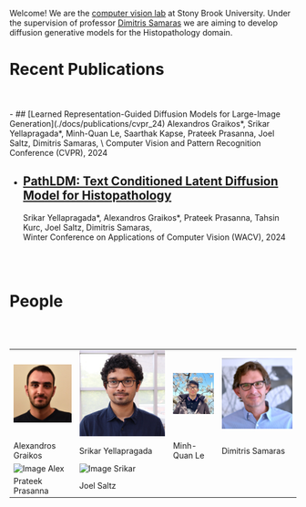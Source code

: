 Welcome! We are the [computer vision lab](https://www3.cs.stonybrook.edu/~cvl/index.html) at Stony Brook University. Under the supervision of professor [Dimitris Samaras](https://www3.cs.stonybrook.edu/~samaras/) we are aiming to develop diffusion generative models for the Histopathology domain.

<h1 style={{fontSize: '32px', textAlign: 'center'}}>Recent Publications</h1>
<br/><br/>
- ## [Learned Representation-Guided Diffusion Models for Large-Image Generation](./docs/publications/cvpr_24)
  Alexandros Graikos*, Srikar Yellapragada*, Minh-Quan Le, Saarthak Kapse, Prateek Prasanna, Joel Saltz, Dimitris Samaras, \
  Computer Vision and Pattern Recognition Conference (CVPR), 2024

- ## [PathLDM: Text Conditioned Latent Diffusion Model for Histopathology](./docs/publications/wacv_24)
  Srikar Yellapragada*, Alexandros Graikos*, Prateek Prasanna, Tahsin Kurc, Joel Saltz, Dimitris Samaras, \
  Winter Conference on Applications of Computer Vision (WACV), 2024

<br/><br/>

<h1 style={{fontSize: '32px', textAlign: 'center'}}>People</h1>
<br/><br/>

<center>
<table class="image-table">
    <tr class="no-bg">
        <td class="circle">
          <a href="https://alexgraikos.github.io" target="_blank">
            <img src="./img/people/alex.jpg" alt="Image Alex" class="circle"></img>
          </a>
        </td>
        <td class="circle">
          <a href="https://srikarym.github.io" target="_blank">
            <img src="./img/people/srikar.jpg" alt="Image Srikar" class="circle"></img>
          </a>
        </td>
        <td class="circle">
          <img src="./img/people/quan.jpg" alt="Image Quan" class="circle"></img>
        </td>
        <td class="circle">
          <a href="https://www3.cs.stonybrook.edu/~samaras/" target="_blank">
            <img src="./img/people/dim6cr.jpg" alt="Image Dimitris" class="circle"></img>
          </a>
        </td>
    </tr>
    <tr class="no-bg">
        <td class="centered">Alexandros Graikos</td>
        <td class="centered">Srikar Yellapragada</td>
        <td class="centered">Minh-Quan Le</td>
        <td class="centered">Dimitris Samaras</td>
    </tr>
    <tr class="no-bg">
        <td class="circle">
          <img src="./img/favicon.ico" alt="Image Alex" class="circle"></img>
        </td>
        <td class="circle">
          <img src="./img/favicon.ico" alt="Image Srikar" class="circle"></img>
        </td>
    </tr>
    <tr class="no-bg">
        <td class="centered">Prateek Prasanna</td>
        <td class="centered">Joel Saltz</td>
    </tr>
</table>
</center>

